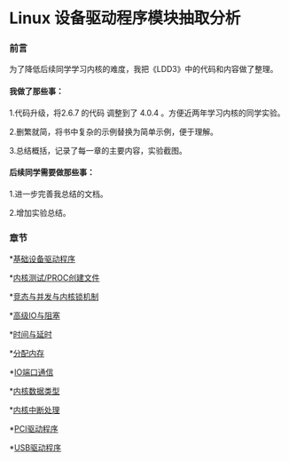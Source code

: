 # Linux 设备驱动程序模块抽取分析

### 前言

为了降低后续同学学习内核的难度，我把《LDD3》中的代码和内容做了整理。

#### 我做了那些事：

1.代码升级，将2.6.7 的代码 调整到了 4.0.4 。方便近两年学习内核的同学实验。

2.删繁就简，将书中复杂的示例替换为简单示例，便于理解。

3.总结概括，记录了每一章的主要内容，实验截图。

#### 后续同学需要做那些事：

1.进一步完善我总结的文档。

2.增加实验总结。

### 章节

*[基础设备驱动程序](./simple_basic/README.md)


*[内核测试/PROC创建文件](./test_kernel/README.md)


*[竞态与并发与内核锁机制](./concur/README.md)


*[高级IO与阻塞](./higher_scull/README.md)


*[时间与延时](./timer_s/README.md)


*[分配内存](./alloc_mem/README.md)


*[IO端口通信](./IO_port/README.md)


*[内核数据类型](./kernel_DS/README.md)


*[内核中断处理](./interrupt/README.md)


*[PCI驱动程序](./PCI_driver/README.md)


*[USB驱动程序](./USB_driver/README.md)


